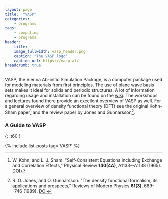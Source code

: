 ```yaml
---
layout: page
title:  "VASP"
categories:
    - programs
tags:
    - computing
    - programs
header: 
    title: 
    image_fullwidth: vasp_header.png
    caption: "The VASP logo"
    caption_url: https://vasp.at/
breadcrumb: true
---
```

VASP, the Vienna Ab-initio Simulation Package, is a computer package used for modeling materials from first principles. The use of plane wave basis sets makes it ideal for solids and periodic structures. A lot of information regarding usage and installation can be found on the [wiki](https://www.vasp.at/wiki/index.php/The_VASP_Manual). The workshops and lectures found there provide an excellent overview of VASP as well. For a general overview of density functional theory (DFT) see the original Kohn-Sham paper[^1] and the review paper by Jones and Gunnarsson[^2].



### A Guide to VASP
{: .t60 }

{% include list-posts tag='VASP' %}



[^1]: W. Kohn, and L. J. Sham. "Self-Consistent Equations Including Exchange and Correlation Effects," Physical Review **140(4A)**, A1133--A1138 (1965). [DOI](https://doi.org/10.1103/physrev.140.a1133)
[^2]: R. O. Jones, and O. Gunnarsson. "The density functional formalism, its applications and prospects," Reviews of Modern Physics **61(3)**, 689--746 (1989). [DOI](https://doi.org/10.1103/revmodphys.61.689)
